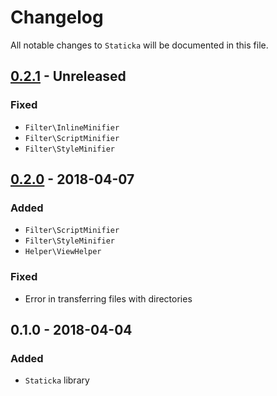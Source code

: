 # Changelog

All notable changes to `Staticka` will be documented in this file.

## [0.2.1](https://github.com/staticka/staticka/compare/v0.2.0...v0.2.1) - Unreleased

### Fixed
- `Filter\InlineMinifier`
- `Filter\ScriptMinifier`
- `Filter\StyleMinifier`

## [0.2.0](https://github.com/staticka/staticka/compare/v0.1.0...v0.2.0) - 2018-04-07

### Added
- `Filter\ScriptMinifier`
- `Filter\StyleMinifier`
- `Helper\ViewHelper`

### Fixed
- Error in transferring files with directories 

## 0.1.0 - 2018-04-04

### Added
- `Staticka` library